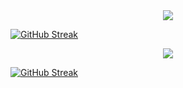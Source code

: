 <div id="header" align="center">
  <img src="https://media.tenor.com/TyhWL7gJwPgAAAAi/peppo-dance.gif"/>
</div>

<div id="header" align="center">
    <img src="https://komarev.com/ghpvc/?username=DmitriyVladarchuk&style=flat-square&color=blue" alt=""/>
</div>

[![GitHub Streak](https://streak-stats.demolab.com/?user=DmitriyVladarchuk&theme=highcontrast&currStreakNum=2FD3EB&fire=pink&sideLabels=F00&date_format=[Y.]n.j)](https://git.io/streak-stats)

<div align="center">
  <a href="https://github.com/anuraghazra/github-readme-stats">
    <img src="https://github-readme-stats.vercel.app/api?username=DmitriyVladarchuk&show_icons=true&theme=transparent" />
  </a>
</div>

[![GitHub Streak](https://streak-stats.demolab.com/?user=DmitriyVladarchuk&theme=highcontrast&currStreakNum=2FD3EB&fire=pink&sideLabels=F00&date_format=[Y.]n.j)](https://git.io/streak-stats)
